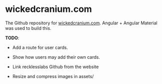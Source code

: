 # wickedcranium.com

The Github repository for [wickedcranium.com](https://wickedcranium.com). 
Angular + Angular Material was used to build this. 

**TODO**:

- Add a route for user cards.
- Show how users may add their own cards.

- Link recklesslabs Github from the website
- Resize and compress images in assets/
